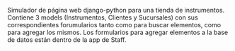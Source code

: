 Simulador de página web django-python para una tienda de instrumentos.
Contiene 3 models (Instrumentos, Clientes y Sucursales) con sus correspondientes forumularios tanto como para buscar elementos, como para agregar los mismos.
Los formularios para agregar elementos a la base de datos están dentro de la app de Staff.
